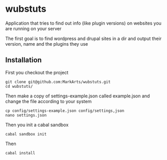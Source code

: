 # wubstuts
Application that tries to find out info (like plugin versions) on websites you are running on your server

The first goal is to find wordpress and drupal sites in a dir and output their version, name and the plugins they use

## Installation
First you checkout the project

    git clone git@github.com:MarkArts/wubstuts.git
    cd wubstuts/

Then make a copy of settings-example.json called example.json and change the file according to your system

    cp config/settings-example.json config/settings,json
    nano settings.json

Then you init a cabal sandbox

    cabal sandbox init

Then  

    cabal install
